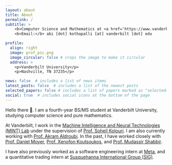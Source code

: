 ```yaml
---
layout: about
title: About
permalink: /
subtitle: > 
    <b>Computer Science and Mathematics at <a href='https://www.vanderbilt.edu/'>Vanderbilt University</a></b> <br>
    <b>Email:</b> abi [dot] kothapalli [at] vanderbilt [dot] edu

profile:
  align: right
  image: prof_pic.png
  image_circular: false # crops the image to make it circular
  address: >
    <p>Vanderbilt University</p>
    <p>Nashville, TN 37235</p>

news: false  # includes a list of news items
latest_posts: false  # includes a list of the newest posts
selected_papers: false # includes a list of papers marked as "selected={true}"
social: true  # includes social icons at the bottom of the page
---
```


Hello there 👋. I am a fourth-year BS/MS student at Vanderbilt University, studying computer science and pure mathematics.

At Vanderbilt, I work in the <a href='https://mint-vu.github.io/'>Machine Intelligence and Neural Technologies (MINT) Lab</a> under the supervision of <a href='https://skolouri.github.io/'>Prof. Soheil Kolouri</a>. I am also currently working with <a href='https://math.vanderbilt.edu/aldroua/'>Prof. Akram Aldroubi</a>. In the past, I have worked closely with <a href='https://dcmoyer.github.io/'>Prof. Daniel Moyer</a>, <a href='http://www.vuse.vanderbilt.edu/~koutsoxd/'>Prof. Xenofon Koutsoukos</a>, and <a href='https://engineering.vanderbilt.edu/bio/?pid=mudassir-shabbir'>Prof. Mudassir Shabbir</a>.

I have also previously worked as a software engineering intern at <a href='https://www.meta.com/'>Meta</a>, and a quantitative trading intern at <a href='https://sig.com/'>Susquehanna International Group (SIG)</a>.

<!-- <b>Research Interests:</b> I am interested in designing scalable, efficient, and explainable machine learning systems that can reliably solve real-world problems. More specifically, my research interestes include geometric deep learning, representation learning, computational optimal transport, and algorithms/complexity theory. -->
